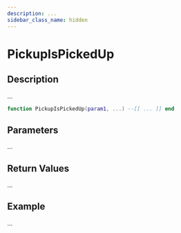 ```yaml
---
description: ...
sidebar_class_name: hidden
---
```


# PickupIsPickedUp

## Description

...

```lua
function PickupIsPickedUp(param1, ...) --[[ ... ]] end
```

## Parameters

...

## Return Values

...

## Example

...

